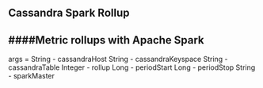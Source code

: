 ## Cassandra Spark Rollup
####Metric rollups with Apache Spark
-------------------------------------

args =
        String - cassandraHost
        String - cassandraKeyspace
        String - cassandraTable
        Integer - rollup
        Long - periodStart
        Long - periodStop
        String - sparkMaster